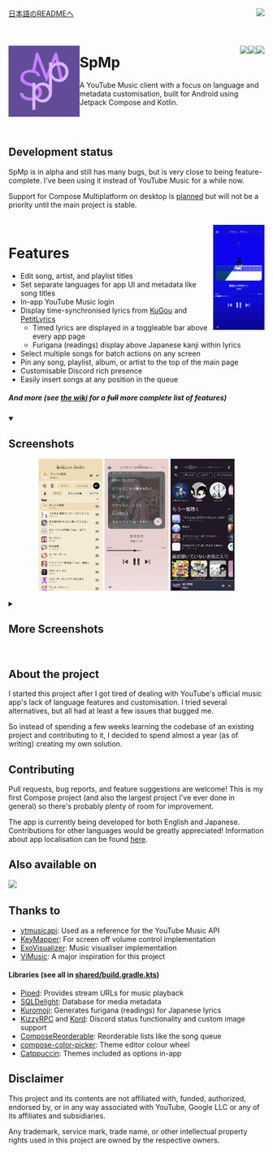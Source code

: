 <p>
    <a href="readme/README-ja.md">日本語のREADMEへ</a>
    <a href="https://discord.gg/B4uY4FkkJ3"><img src="https://img.shields.io/discord/1133321339495788625?style=for-the-badge&logo=discord&label=Discord&color=4f58d6" align="right"></a>
</p>

<br>

###
<img align="left" width="140" src="androidApp/src/main/ic_launcher-playstore.png">

<a href="https://github.com/toasterofbread/spmp/blob/main/LICENSE"><img src="https://img.shields.io/github/license/toasterofbread/spmp?style=for-the-badge&color=624c9a" align="right"></a>
<a href="https://github.com/toasterofbread/spmp/commits/main"><img src="https://img.shields.io/github/commits-since/toasterofbread/spmp/latest?style=for-the-badge&color=624c9a" align="right"></a>
<a href="https://github.com/toasterofbread/spmp/releases"><img src="https://img.shields.io/github/v/release/toasterofbread/spmp?logo=github&style=for-the-badge&color=624c9a" align="right"></a>

# SpMp
A YouTube Music client with a focus on language and metadata customisation, built for Android using Jetpack Compose and Kotlin.

<br>
<br>

## Development status
SpMp is in alpha and still has many bugs, but is very close to being feature-complete. I've been using it instead of YouTube Music for a while now.

Support for Compose Multiplatform on desktop is [planned](https://github.com/toasterofbread/spmp-server) but will not be a priority until the main project is stable.

<br>

<img align="right" width="20%" src="metadata/en-US/images/phoneScreenshots/0.png">

# Features
- Edit song, artist, and playlist titles
- Set separate languages for app UI and metadata like song titles
- In-app YouTube Music login
- Display time-synchronised lyrics from [KuGou](https://www.kugou.com/) and [PetitLyrics](https://petitlyrics.com/)
    - Timed lyrics are displayed in a toggleable bar above every app page
    - Furigana (readings) display above Japanese kanji within lyrics
- Select multiple songs for batch actions on any screen
- Pin any song, playlist, album, or artist to the top of the main page
- Customisable Discord rich presence
- Easily insert songs at any position in the queue

##### And more (see [the wiki](https://github.com/toasterofbread/spmp/wiki) for a ~~full~~ more complete list of features)

<details open>
    <summary><h2>Screenshots</h2></summary>
    <p align="center">
        <img src="metadata/en-US/images/phoneScreenshots/7.png" style="max-height:70vh;object-fit:contain;" width="25%">
        <img src="metadata/en-US/images/phoneScreenshots/8.png" style="max-height:70vh;object-fit:contain;" width="25%">
        <img src="metadata/en-US/images/phoneScreenshots/1.png" style="max-height:70vh;object-fit:contain;" width="25%">
    </p>
</details>

<details closed>
    <summary><h2>More Screenshots</h2></summary>
    <p align="center">
        <img src="metadata/en-US/images/phoneScreenshots/9.png" style="max-height:70vh;object-fit:contain;" width="25%">
        <img src="metadata/en-US/images/phoneScreenshots/2.png" style="max-height:70vh;object-fit:contain;" width="25%">
        <img src="metadata/en-US/images/phoneScreenshots/4.png" style="max-height:70vh;object-fit:contain;" width="25%">
    </p>
    <p align="center">
        <img src="metadata/en-US/images/phoneScreenshots/3.png" style="max-height:70vh;object-fit:contain;" width="25%">
        <img src="metadata/en-US/images/phoneScreenshots/5.png" style="max-height:70vh;object-fit:contain;" width="25%">
        <img src="metadata/en-US/images/phoneScreenshots/6.png" style="max-height:70vh;object-fit:contain;" width="25%">
    </p>
</details>

<br>

## About the project
I started this project after I got tired of dealing with YouTube's official music app's lack of language features and customisation. I tried several alternatives, but all had at least a few issues that bugged me.

So instead of spending a few weeks learning the codebase of an existing project and contributing to it, I decided to spend almost a year (as of writing) creating my own solution.

## Contributing
Pull requests, bug reports, and feature suggestions are welcome! This is my first Compose project (and also the largest project I've ever done in general) so there's probably plenty of room for improvement.

The app is currently being developed for both English and Japanese. Contributions for other languages would be greatly appreciated! Information about app localisation can be found [here](https://github.com/toasterofbread/spmp/wiki/App-localisation).

## Also available on

<a href="https://apt.izzysoft.de/fdroid/index/apk/com.toasterofbread.spmp/"><img src="https://gitlab.com/IzzyOnDroid/repo/-/raw/master/assets/IzzyOnDroid.png" height=100></a>

## Thanks to
- [ytmusicapi](https://github.com/sigma67/ytmusicapi/): Used as a reference for the YouTube Music API
- [KeyMapper](https://github.com/keymapperorg/KeyMapper): For screen off volume control implementation
- [ExoVisualizer](https://github.com/dzolnai/ExoVisualizer): Music visualiser implementation
- [ViMusic](https://github.com/vfsfitvnm/ViMusic): A major inspiration for this project

#### Libraries (see all in [shared/build.gradle.kts](/shared/build.gradle.kts))
- [Piped](https://github.com/TeamPiped/Piped): Provides stream URLs for music playback
- [SQLDelight](https://github.com/cashapp/sqldelight): Database for media metadata
- [Kuromoji](https://github.com/atilika/kuromoji): Generates furigana (readings) for Japanese lyrics
- [KizzyRPC](https://github.com/dead8309/KizzyRPC) and [Kord](https://github.com/kordlib/kord): Discord status functionality and custom image support
- [ComposeReorderable](https://github.com/aclassen/ComposeReorderable): Reorderable lists like the song queue
- [compose-color-picker](https://github.com/godaddy/compose-color-picker): Theme editor colour wheel
- [Catppuccin](https://github.com/catppuccin/java): Themes included as options in-app

## Disclaimer
This project and its contents are not affiliated with, funded, authorized, endorsed by, or in any way associated with YouTube, Google LLC or any of its affiliates and subsidiaries.

Any trademark, service mark, trade name, or other intellectual property rights used in this project are owned by the respective owners.
